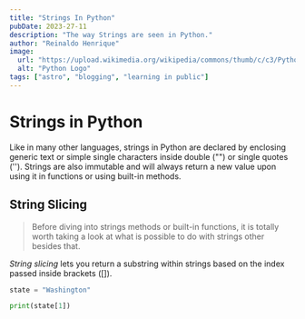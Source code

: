 ```yaml
---
title: "Strings In Python"
pubDate: 2023-27-11
description: "The way Strings are seen in Python."
author: "Reinaldo Henrique"
image:
  url: "https://upload.wikimedia.org/wikipedia/commons/thumb/c/c3/Python-logo-notext.svg/640px-Python-logo-notext.svg.png"
  alt: "Python Logo"
tags: ["astro", "blogging", "learning in public"]
---
```


# Strings in Python

Like in many other languages, strings in Python are declared by enclosing generic text or simple single characters inside double ("") or single quotes ('').
Strings are also immutable and will always return a new value upon using it in functions or using built-in methods.

## String Slicing

> Before diving into strings methods or built-in functions, it is totally worth taking a look at what is possible to do with strings other besides that.

_String slicing_ lets you return a substring within strings based on the index passed inside brackets ([]).

```python
state = "Washington"

print(state[1])
```
